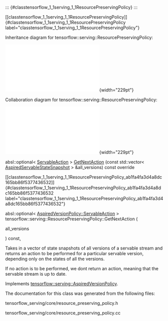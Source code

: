 ::: {#classtensorflow_1_1serving_1_1ResourcePreservingPolicy}
:::

[\[classtensorflow\_1\_1serving\_1\_1ResourcePreservingPolicy\]]{#classtensorflow_1_1serving_1_1ResourcePreservingPolicy
label="classtensorflow_1_1serving_1_1ResourcePreservingPolicy"}

Inheritance diagram for tensorflow::serving::ResourcePreservingPolicy:

![image](classtensorflow_1_1serving_1_1ResourcePreservingPolicy__inherit__graph.pdf){width="229pt"}

Collaboration diagram for tensorflow::serving::ResourcePreservingPolicy:

![image](classtensorflow_1_1serving_1_1ResourcePreservingPolicy__coll__graph.pdf){width="229pt"}

absl::optional$<$
[ServableAction](#structtensorflow_1_1serving_1_1AspiredVersionPolicy_1_1ServableAction)
$>$
[GetNextAction](#classtensorflow_1_1serving_1_1ResourcePreservingPolicy_ab1fa4fa3d4a8dc165bb86f5377436532)
(const std::vector$<$
[AspiredServableStateSnapshot](#structtensorflow_1_1serving_1_1AspiredServableStateSnapshot)
$>$ &all\_versions) const override

[\[classtensorflow\_1\_1serving\_1\_1ResourcePreservingPolicy\_ab1fa4fa3d4a8dc165bb86f5377436532\]]{#classtensorflow_1_1serving_1_1ResourcePreservingPolicy_ab1fa4fa3d4a8dc165bb86f5377436532
label="classtensorflow_1_1serving_1_1ResourcePreservingPolicy_ab1fa4fa3d4a8dc165bb86f5377436532"}

absl::optional$<$
[AspiredVersionPolicy::ServableAction](#structtensorflow_1_1serving_1_1AspiredVersionPolicy_1_1ServableAction)
$>$ tensorflow::serving::ResourcePreservingPolicy::GetNextAction (

all\_versions

) const,

Takes in a vector of state snapshots of all versions of a servable
stream and returns an action to be performed for a particular servable
version, depending only on the states of all the versions.

If no action is to be performed, we dont return an action, meaning that
the servable stream is up to date.

Implements
[tensorflow::serving::AspiredVersionPolicy](#classtensorflow_1_1serving_1_1AspiredVersionPolicy_a86135f0f3225cd2999033da63e013214).

The documentation for this class was generated from the following files:

tensorflow\_serving/core/resource\_preserving\_policy.h

tensorflow\_serving/core/resource\_preserving\_policy.cc
